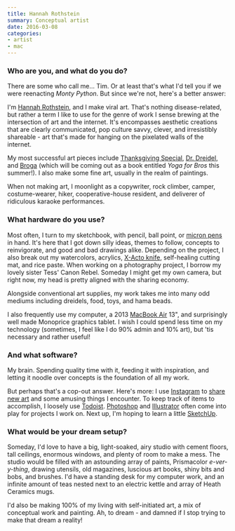 ```yaml
---
title: Hannah Rothstein
summary: Conceptual artist
date: 2016-03-08
categories:
- artist
- mac
---
```


### Who are you, and what do you do?

There are some who call me... Tim. Or at least that's what I'd tell you if we were reenacting *Monty Python*. But since we're not, here's a better answer:

I'm [Hannah Rothstein](http://www.hrothstein.com/ "Hannah's "), and I make viral art. That's nothing disease-related, but rather a term I like to use for the genre of work I sense brewing at the intersection of art and the internet. It's encompasses aesthetic creations that are clearly communicated, pop culture savvy, clever, and irresistibly shareable - art that's made for hanging on the pixelated walls of the internet. 

My most successful art pieces include [Thanksgiving Special](http://www.hrothstein.com/thanksgiving-special "Jannah's Thanksgiving-themed art pieces."), [Dr. Dreidel](http://www.hrothstein.com/dr-dreidel "Hannah's rapper-themed dreidel."), and [Broga](http://www.hrothstein.com/broga "Hannah's manly mindfulness movement.") (which will be coming out as a book entitled *Yoga for Bros* this summer!). I also make some fine art, usually in the realm of paintings.

When not making art, I moonlight as a copywriter, rock climber, camper, costume-wearer, hiker, cooperative-house resident, and deliverer of ridiculous karaoke performances.

### What hardware do you use?

Most often, I turn to my sketchbook, with pencil, ball point, or [micron pens][pigma-micron] in hand. It's here that I got down silly ideas, themes to follow, concepts to reinvigorate, and good and bad drawings alike. Depending on the project, I also break out my watercolors, acrylics, [X-Acto knife][x-acto], self-healing cutting mat, and rice paste. When working on a photography project, I borrow my lovely sister Tess' Canon Rebel. Someday I might get my own camera, but right now, my head is pretty aligned with the sharing economy.

Alongside conventional art supplies, my work takes me into many odd mediums including dreidels, food, toys, and hama beads.

I also frequently use my computer, a 2013 [MacBook Air][macbook-air] 13", and surprisingly well made Monoprice graphics tablet. I wish I could spend less time on my technology (sometimes, I feel like I do 90% admin and 10% art), but 'tis necessary and rather useful!

### And what software?

My brain. Spending quality time with it, feeding it with inspiration, and letting it noodle over concepts is the foundation of all my work. 

But perhaps that's a cop-out answer. Here's more: I use [Instagram][instagram-ios] to [share new art](https://www.instagram.com/HRothsteinArt/ "Hannah's Instagram account.") and some amusing things I encounter. To keep track of items to accomplish, I loosely use [Todoist][]. [Photoshop][] and [Illustrator][] often come into play for projects I work on. Next up, I'm hoping to learn a little [SketchUp][].

### What would be your dream setup?

Someday, I'd love to have a big, light-soaked, airy studio with cement floors, tall ceilings, enormous windows, and plenty of room to make a mess. The studio would be filled with an astounding array of paints, Prismacolor *e-ver-y-thing*, drawing utensils, old magazines, luscious art books, shiny bits and bobs, and brushes. I'd have a standing desk for my computer work, and an infinite amount of teas nested next to an electric kettle and array of Heath Ceramics mugs.

I'd also be making 100% of my living with self-initiated art, a mix of conceptual work and painting. Ah, to dream - and damned if I stop trying to make that dream a reality!

[illustrator]: https://www.adobe.com/products/illustrator.html "A vector graphics editor."
[instagram-ios]: https://apps.apple.com/us/app/instagram/id389801252 "A photo taking/sharing app."
[macbook-air]: https://www.apple.com/macbook-air/ "A very thin laptop."
[photoshop]: https://www.adobe.com/products/photoshop.html "A bitmap image editor."
[pigma-micron]: http://web.archive.org/web/20200719070910/http://sakuraofamerica.com:80/pen-archival "A technical pen with archival pigmented ink."
[sketchup]: http://web.archive.org/web/20230930075242/https://www.sketchup.com/ "3D modeling software."
[todoist]: https://todoist.com/ "A to-do service."
[x-acto]: https://en.wikipedia.org/wiki/X-Acto "A knife."
